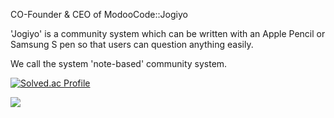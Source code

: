 CO-Founder & CEO of ModooCode::Jogiyo

'Jogiyo' is a community system which can be written with an Apple Pencil or Samsung S pen so that users can question anything easily.

We call the system 'note-based' community system.

[![Solved.ac Profile](http://mazassumnida.wtf/api/v2/generate_badge?boj=templer151)](https://solved.ac/templer151/)
<!--
**jaeseung-lee/jaeseung-lee** is a ✨ _special_ ✨ repository because its `README.md` (this file) appears on your GitHub profile.

Here are some ideas to get you started:

- 🔭 I’m currently working on ...
- 🌱 I’m currently learning ...
- 👯 I’m looking to collaborate on ...
- 🤔 I’m looking for help with ...
- 💬 Ask me about ...
- 📫 How to reach me: ...
- 😄 Pronouns: ...
- ⚡ Fun fact: ...
-->


![](https://gh-hits.nomadcoders.workers.dev/view?username=$jaeseung-lee)

